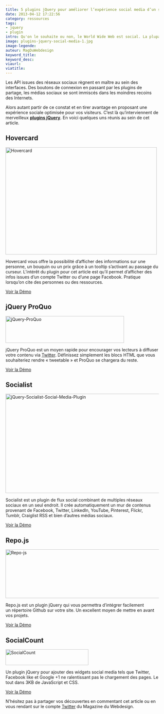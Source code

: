 ```yaml
---
title: 5 plugins jQuery pour améliorer l’expérience social media d’un site Web
date: 2013-04-12 17:22:56
category: ressources
tags:
- jquery
- plugin
intro: Qu'on le souhaite ou non, le World Wide Web est social. La plupart des sites intègrent désormais de nombreux widgets social media.
image: plugins-jquery-social-media-1.jpg
image-legende:
auteur: MagDuWebdesign
keyword_title:
keyword_desc:
viaurl:
viatitle:
---
```


<p>Les API issues des réseaux sociaux&nbsp;règnent&nbsp;en maître au sein des interfaces. Des boutons de connexion en passant par les plugins de partage, les médias sociaux se sont immiscés dans les moindres recoins des Internets.</p>
<p>Alors autant partir de ce constat et en tirer avantage en proposant une expérience sociale optimisée pour vos visiteurs. C’est là qu’interviennent de merveilleux <strong><a title="Articles sur jQuery - Magazine du Webdesign" href="http://magazineduwebdesign.com/magie-des-internets/">plugins jQuery</a></strong>. En voici&nbsp;quelques uns réunis au sein de cet article.</p>
<h2>Hovercard</h2>
<p><img class="size-full wp-image-4677 aligncenter" title="Hovercard" src="https://s3-eu-west-1.amazonaws.com/mdw-img/large/Hovercard.jpg" alt="Hovercard" width="497" height="352"></p>
<p>Hovercard vous offre la possibilité d’afficher des informations sur une personne, un bouquin ou un prix grâce à un tooltip s’activant au passage du curseur. L’intérêt du plugin pour cet article est qu’il permet d’afficher des infos issues d’un compte Twitter ou d’une page Facebook. Pratique lorsqu’on cite des personnes ou des ressources.</p>
<a class="button primary radius" href="http://designwithpc.com/Plugins/Hovercard" target="_blank">Voir la Démo</a>
<h2>jQuery ProQuo</h2>
<p><img class="size-full wp-image-4678 aligncenter" title="jQuery-ProQuo" src="https://s3-eu-west-1.amazonaws.com/mdw-img/large/jQuery-ProQuo.jpg" alt="jQuery-ProQuo" width="389" height="88"></p>
<p>jQuery ProQuo est un moyen rapide pour encourager vos lecteurs à diffuser votre contenu via <a title="Exemples d’utilisations créatives de l’API Twitter" href="http://magazineduwebdesign.com/exemples-d-utilisations-creatives-de-l-api-twitter">Twitter</a>. Définissez simplement les blocs HTML que vous souhaiteriez rendre « tweetable » et ProQuo se chargera du reste.</p>
<a class="button primary radius" href="http://wmdmark.github.io/jquery-proquo/" target="_blank">Voir la Démo</a>
<h2>Socialist</h2>
<p><img class="size-full wp-image-4679 aligncenter" title="jQuery-Socialist-Social-Media-Plugin" src="https://s3-eu-west-1.amazonaws.com/mdw-img/large/jQuery-Socialist-Social-Media-Plugin.jpg" alt="jQuery-Socialist-Social-Media-Plugin" width="555" height="326"></p>
<p>Socialist est un plugin de flux social combinant de multiples réseaux sociaux en un seul endroit. Il crée automatiquement un mur de contenus provenant de Facebook, Twitter, LinkedIn, YouTube, Pinterest, Flickr, Tumblr, Craiglist RSS et bien d’autres médias sociaux.</p>
<a class="button primary radius" href="http://plugins.in1.com/socialist" target="_blank">Voir la Démo</a>
<h2>Repo.js</h2>
<p><img class="size-full wp-image-4680 aligncenter" title="Repo-js" src="https://s3-eu-west-1.amazonaws.com/mdw-img/large/Repo-js.jpg" alt="Repo-js" width="520" height="160"></p>
<p>Repo.js est un plugin jQuery qui vous permettra d’intégrer facilement un&nbsp;répertoire&nbsp;Github sur votre site. Un excellent moyen de mettre en avant vos projets.</p>
<a class="button primary radius" href="http://darcyclarke.me/dev/repojs/" target="_blank">Voir la Démo</a>
<h2>SocialCount</h2>
<p><img class="size-full wp-image-4681 aligncenter" title="SocialCount" src="https://s3-eu-west-1.amazonaws.com/mdw-img/large/SocialCount.jpg" alt="SocialCount" width="272" height="52"></p>
<p>Un plugin jQuery pour ajouter des widgets social media tels que Twitter, Facebook like et Google +1 ne ralentissant pas le chargement des pages. Le tout dans 3KB de JavaScript et CSS.</p>
<a class="button primary radius" href="http://filamentgroup.com/lab/socialcount/" target="_blank">Voir la Démo</a>
<p>N’hésitez pas à partager vos découvertes en commentant cet article ou en vous rendant sur le compte <a title="Twitter Magazine du Webdesign" href="https://twitter.com/MagDuWebdesign" target="_blank">Twitter</a> du Magazine du Webdesign.</p>